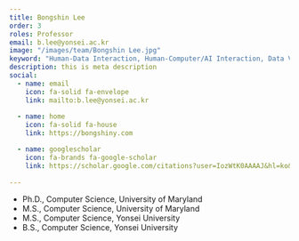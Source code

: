 ```yaml
---
title: Bongshin Lee
order: 3
roles: Professor
email: b.lee@yonsei.ac.kr
image: "/images/team/Bongshin Lee.jpg"
keyword: "Human-Data Interaction, Human-Computer/AI Interaction, Data Visualization"
description: this is meta description
social:
  - name: email
    icon: fa-solid fa-envelope
    link: mailto:b.lee@yonsei.ac.kr
      
  - name: home
    icon: fa-solid fa-house
    link: https://bongshiny.com

  - name: googlescholar
    icon: fa-brands fa-google-scholar
    link: https://scholar.google.com/citations?user=IozWtK0AAAAJ&hl=ko&oi=ao
  
---
```


- Ph.D., Computer Science, University of Maryland  
- M.S., Computer Science, University of Maryland  
- M.S., Computer Science, Yonsei University  
- B.S., Computer Science, Yonsei University  